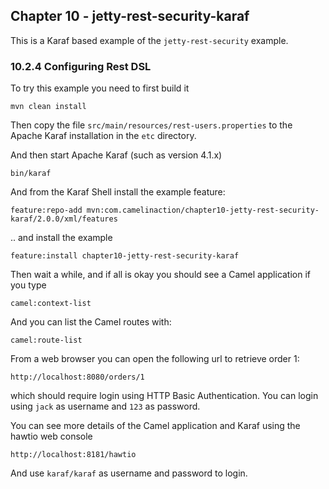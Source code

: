 Chapter 10 - jetty-rest-security-karaf
--------------------------------------

This is a Karaf based example of the `jetty-rest-security` example.

### 10.2.4 Configuring Rest DSL

To try this example you need to first build it

    mvn clean install

Then copy the file `src/main/resources/rest-users.properties` to the Apache Karaf installation
in the `etc` directory.

And then start Apache Karaf (such as version 4.1.x)

    bin/karaf

And from the Karaf Shell install the example feature:

    feature:repo-add mvn:com.camelinaction/chapter10-jetty-rest-security-karaf/2.0.0/xml/features

.. and install the example

    feature:install chapter10-jetty-rest-security-karaf

Then wait a while, and if all is okay you should see a Camel application if you type

    camel:context-list

And you can list the Camel routes with:

    camel:route-list

From a web browser you can open the following url to retrieve order 1:

    http://localhost:8080/orders/1

which should require login using HTTP Basic Authentication.
You can login using `jack` as username and `123` as password.

You can see more details of the Camel application and Karaf using the hawtio web console

    http://localhost:8181/hawtio

And use `karaf/karaf` as username and password to login.


